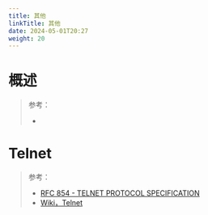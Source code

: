 ```yaml
---
title: 其他
linkTitle: 其他
date: 2024-05-01T20:27
weight: 20
---
```


# 概述

> 参考：
>
> -

# Telnet

> 参考：
>
> - [RFC 854 - TELNET PROTOCOL SPECIFICATION](https://datatracker.ietf.org/doc/html/rfc854)
> - [Wiki，Telnet](https://en.wikipedia.org/wiki/Telnet)
